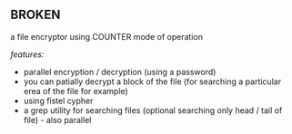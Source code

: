 ## BROKEN
a file encryptor using COUNTER mode of operation

*features:*
- parallel encryption / decryption (using a password)
- you can patially decrypt a block of the file (for searching a particular erea of the file for example)
- using fistel cypher
- a grep utility for searching files (optional searching only head / tail of file) - also parallel
